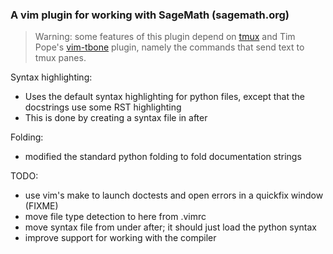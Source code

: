 ### A vim plugin for working with SageMath (sagemath.org)

> Warning: some features of this plugin depend on
> [tmux](https://tmux.github.io/) and Tim Pope's
> [vim-tbone](https://github.com/tpope/vim-tbone)
> plugin, namely the commands that send text to tmux panes.

Syntax highlighting:

- Uses the default syntax highlighting for python files, except that the
  docstrings use some RST highlighting
- This is done by creating a syntax file in after

Folding:

- modified the standard python folding to fold documentation strings

TODO:

- use vim's make to launch doctests and open errors in a quickfix window (FIXME)
- move file type detection to here from .vimrc
- move syntax file from under after; it should just load the python syntax
- improve support for working with the compiler
